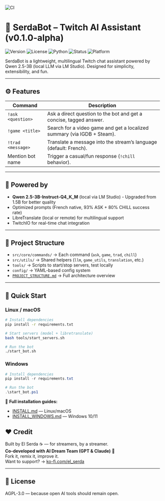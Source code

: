 ![CI](https://github.com/ElSerda/SerdaBot/actions/workflows/ci.yml/badge.svg)

# 🤖 SerdaBot – Twitch AI Assistant (v0.1.0-alpha)

![Version](https://img.shields.io/badge/version-v0.1.0--alpha-orange)
![License](https://img.shields.io/badge/license-AGPL--v3-blue)
![Python](https://img.shields.io/badge/python-3.10+-blue)
![Status](https://img.shields.io/badge/status-Alpha-yellow)
![Platform](https://img.shields.io/badge/platform-Windows%20%7C%20Linux%20%7C%20macOS-lightgrey)

SerdaBot is a lightweight, multilingual Twitch chat assistant powered by Qwen 2.5-3B (local LLM via LM Studio). Designed for simplicity, extensibility, and fun.

---

## ⚙️ Features

| Command | Description |
|--------|-------------|
| `!ask <question>` | Ask a direct question to the bot and get a concise, tagged answer. |
| `!game <title>` | Search for a video game and get a localized summary (via IGDB + Steam). |
| `!trad <message>` | Translate a message into the stream’s language (default: French). |
| Mention bot name | Trigger a casual/fun response (`!chill` behavior). |

---

## 🧠 Powered by

- **Qwen 2.5-3B-Instruct-Q4_K_M** (local via LM Studio) - Upgraded from 1.5B for better quality
- Optimized prompts (French native, 93% ASK + 80% CHILL success rate)
- LibreTranslate (local or remote) for multilingual support
- TwitchIO for real-time chat integration

---

## 📁 Project Structure

- `src/core/commands/` → Each command (`ask`, `game`, `trad`, `chill`)
- `src/utils/` → Shared helpers (`llm`, `game_utils`, `translation`, etc.)
- `tools/` → Scripts to start/stop servers, test locally
- `config/` → YAML-based config system
- [`PROJECT_STRUCTURE.md`](./PROJECT_STRUCTURE.md) → Full architecture overview

---

## 🚀 Quick Start

### Linux / macOS

```bash
# Install dependencies
pip install -r requirements.txt

# Start servers (model + libretranslate)
bash tools/start_servers.sh

# Run the bot
./start_bot.sh
```

### Windows

```powershell
# Install dependencies
pip install -r requirements.txt

# Run the bot
.\start_bot.ps1
```

📖 **Full installation guides:**
- [INSTALL.md](INSTALL.md) — Linux/macOS
- [INSTALL_WINDOWS.md](INSTALL_WINDOWS.md) — Windows 10/11

## ❤️ Credit

Built by El Serda ☕ — for streamers, by a streamer.  
**Co-developed with AI Dream Team (GPT & Claude)** 🤖  
Fork it, remix it, improve it.  
Want to support? → [ko-fi.com/el_serda](https://ko-fi.com/el_serda)

---

## 📄 License

AGPL-3.0 — because open AI tools should remain open.
